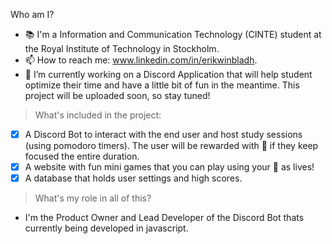 Who am I?

- 📚 I'm a Information and Communication Technology (CINTE) student at the Royal Institute of Technology in Stockholm.
- 📫 How to reach me: www.linkedin.com/in/erikwinbladh.
- 🔭 I’m currently working on a Discord Application that will help student optimize their time and have a little bit of fun in the meantime. This project will be uploaded soon, so stay tuned!
> What's included in the project:
- [X] A Discord Bot to interact with the end user and host study sessions (using pomodoro timers). The user will be rewarded with 🍅 if they keep focused the entire duration.
- [X] A website with fun mini games that you can play using your 🍅 as lives!
- [X] A database that holds user settings and high scores.
> What's my role in all of this?
- I'm the Product Owner and Lead Developer of the Discord Bot thats currently being developed in javascript. 
